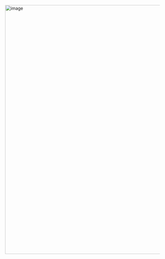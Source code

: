 <img width="647" height="812" alt="image" src="https://github.com/user-attachments/assets/4948be4d-8ea0-4cec-8cd2-837e161bc896" />

